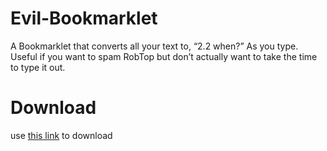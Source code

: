 # Evil-Bookmarklet
A Bookmarklet that converts all your text to, “2.2 when?” As you type. Useful if you want to spam RobTop but don’t actually want to take the time to type it out.
# Download

use [this link](https://shadowbreakergd.github.io/Evil-Bookmarklet/) to download
